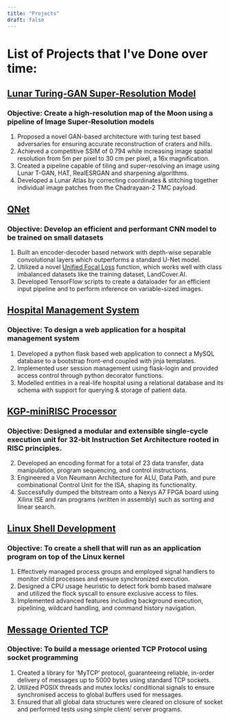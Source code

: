 ```yaml
---
title: "Projects"
draft: false
---
```


# List of Projects that I've Done over time:

## [Lunar Turing-GAN Super-Resolution Model](https://github.com/rv4102/ISRO)
### Objective: Create a high-resolution map of the Moon using a pipeline of Image Super-Resolution models
1. Proposed a novel GAN-based architecture with turing test based adversaries for ensuring accurate reconstruction of craters and hills.
2. Achieved a competitive SSIM of 0.794 while increasing image spatial resolution from 5m per pixel to 30 cm per pixel, a 16x magnification.
3. Created a pipeline capable of tiling and super-resolving an image using Lunar T-GAN, HAT, RealESRGAN and sharpening algorithms.
4. Developed a Lunar Atlas by correcting coordinates & stitching together individual image patches from the Chadrayaan-2 TMC payload.

## [QNet](https://github.com/rv4102/qnet)
### Objective: Develop an efficient and performant CNN model to be trained on small datasets
1. Built an encoder-decoder based network with depth-wise separable convolutional layers which outperforms a standard U-Net model.
2. Utilized a novel [Unified Focal Loss](https://arxiv.org/abs/2102.04525) function, which works well with class imbalanced datasets like the training dataset, LandCover.AI.
3. Developed TensorFlow scripts to create a dataloader for an efficient input pipeline and to perform inference on variable-sized images.

## [Hospital Management System](https://github.com/rv4102/HMS)
### Objective: To design a web application for a hospital management system
1. Developed a python flask based web application to connect a MySQL database to a bootstrap front-end coupled with jinja templates.
2. Implemented user session management using flask-login and provided access control through python decorator functions.
3. Modelled entities in a real-life hospital using a relational database and its schema with support for querying & storage of patient data.

## [KGP-miniRISC Processor](https://github.com/rv4102/CompOrg-Lab/tree/main/A6_KGP_miniRISC_Processor)
### Objective: Designed a modular and extensible single-cycle execution unit for 32-bit Instruction Set Architecture rooted in RISC principles.
2. Developed an encoding format for a total of 23 data transfer, data manipulation, program sequencing, and control instructions.
3. Engineered a Von Neumann Architecture for ALU, Data Path, and pure combinational Control Unit for the ISA, shaping its functionality.
4. Successfully dumped the bitstream onto a Nexys A7 FPGA board using Xilinx ISE and ran programs (written in assembly) such as sorting and linear search.

## [Linux Shell Development](https://github.com/rv4102/OS-Lab/tree/main/A2)
### Objective: To create a shell that will run as an application program on top of the Linux kernel
1. Effectively managed process groups and employed signal handlers to monitor child processes and ensure synchronized execution.
2. Designed a CPU usage heuristic to detect fork bomb based malware and utilized the flock syscall to ensure exclusive access to files.
3. Implemented advanced features including background execution, pipelining, wildcard handling, and command history navigation.

## [Message Oriented TCP](https://github.com/rv4102/Networks-Lab/tree/main/A5)
### Objective: To build a message oriented TCP Protocol using socket programming
1. Created a library for ‘MyTCP’ protocol, guaranteeing reliable, in-order delivery of messages up to 5000 bytes using standard TCP sockets.
2. Utilized POSIX threads and mutex locks/ conditional signals to ensure synchronised access to global buffers used for messages.
3. Ensured that all global data structures were cleared on closure of socket and performed tests using simple client/ server programs.

<!-- ## [Students' Auditorium Management System](https://github.com/rv4102/AudiBooking)
1. Implemented a website to facilitate booking and overall management of an Auditorium with support for users such as Administrator, Salesperson and Accounts Clerk.
2. Backend created using Python Flask with support for OTP based login management and frontend written in Bootstrap + Jinja templates. -->